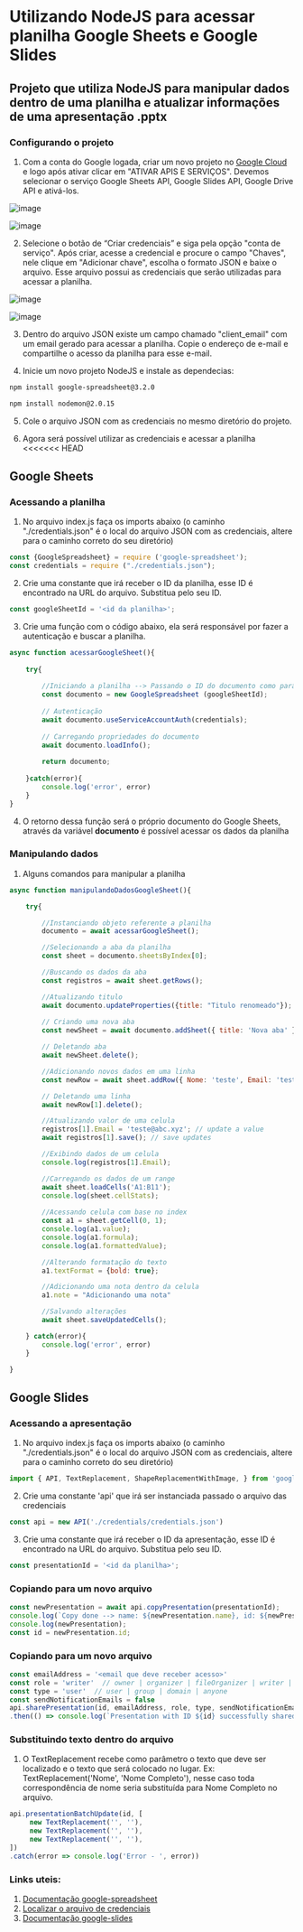 # Utilizando NodeJS para acessar planilha Google Sheets e Google Slides

## Projeto que utiliza NodeJS para manipular dados dentro de uma planilha e atualizar informações de uma apresentação .pptx

### Configurando o projeto

1. Com a conta do Google logada, criar um novo projeto no [Google Cloud]( https://console.cloud.google.com/apis/dashboard) e logo após ativar clicar em "ATIVAR APIS E SERVIÇOS". Devemos selecionar o serviço Google Sheets API, Google Slides API, Google Drive API e ativá-los.

![image](https://user-images.githubusercontent.com/23075005/165371718-0fa0d989-9838-48b3-a2bf-c9f73fabbba7.png)

![image](https://user-images.githubusercontent.com/23075005/165371782-8ae88ed4-ba65-45c2-b2a1-9d5f74dd3148.png)

2. Selecione o botão de “Criar credenciais” e siga pela opção "conta de serviço". Após criar, acesse a credencial e procure o campo "Chaves", nele clique em "Adicionar chave", escolha o formato JSON e baixe o arquivo. Esse arquivo possui as credenciais que serão utilizadas para acessar a planilha.

![image](https://user-images.githubusercontent.com/23075005/165371815-a8998254-5ead-4db4-b1d3-db1f16ed7a1a.png)

![image](https://user-images.githubusercontent.com/23075005/165371854-960395e7-629d-46a9-87a1-60f0561aac67.png)

3. Dentro do arquivo JSON existe um campo chamado "client_email" com um email gerado para acessar a planilha. Copie o endereço de e-mail e compartilhe o acesso da planilha para esse e-mail.

4. Inicie um novo projeto NodeJS e instale as dependecias:
```sh
npm install google-spreadsheet@3.2.0
```
```sh
npm install nodemon@2.0.15
```
5. Cole o arquivo JSON com as credenciais no mesmo diretório do projeto.

6. Agora será possível utilizar as credenciais e acessar a planilha
<<<<<<< HEAD

## Google Sheets

### Acessando a planilha

1. No arquivo index.js faça os imports abaixo (o caminho "./credentials.json" é o local do arquivo JSON com as credenciais, altere para o caminho correto do seu diretório)
~~~javascript
const {GoogleSpreadsheet} = require ('google-spreadsheet');
const credentials = require ("./credentials.json");
~~~

2. Crie uma constante que irá receber o ID da planilha, esse ID é encontrado na URL do arquivo. Substitua <id da planilha> pelo seu ID.
~~~javascript
const googleSheetId = '<id da planilha>';
~~~
3. Crie uma função com o código abaixo, ela será responsável por fazer a autenticação e buscar a planilha.
~~~javascript
async function acessarGoogleSheet(){
    
    try{
    
        //Iniciando a planilha --> Passando o ID do documento como parâmetro
        const documento = new GoogleSpreadsheet (googleSheetId);
    
        // Autenticação
        await documento.useServiceAccountAuth(credentials);
    
        // Carregando propriedades do documento
        await documento.loadInfo(); 
    
        return documento;
    
    }catch(error){        
        console.log('error', error)
    }
}
~~~
4. O retorno dessa função será o próprio documento do Google Sheets, através da variável **documento** é possível acessar os dados da planilha

### Manipulando dados 

1. Alguns comandos para manipular a planilha 
~~~javascript
async function manipulandoDadosGoogleSheet(){

    try{

        //Instanciando objeto referente a planilha
        documento = await acessarGoogleSheet();

        //Selecionando a aba da planilha
        const sheet = documento.sheetsByIndex[0];

        //Buscando os dados da aba
        const registros = await sheet.getRows();

        //Atualizando titulo
        await documento.updateProperties({title: "Titulo renomeado"});    
        
        // Criando uma nova aba
        const newSheet = await documento.addSheet({ title: 'Nova aba' }); 

        // Deletando aba
        await newSheet.delete();

        //Adicionando novos dados em uma linha
        const newRow = await sheet.addRow({ Nome: 'teste', Email: 'teste@google.com' });

        // Deletando uma linha
        await newRow[1].delete(); 

        //Atualizando valor de uma celula
        registros[1].Email = 'teste@abc.xyz'; // update a value
        await registros[1].save(); // save updates

        //Exibindo dados de um celula
        console.log(registros[1].Email);

        //Carregando os dados de um range
        await sheet.loadCells('A1:B11'); 
        console.log(sheet.cellStats);
        
        //Acessando celula com base no index
        const a1 = sheet.getCell(0, 1); 
        console.log(a1.value);
        console.log(a1.formula);
        console.log(a1.formattedValue);

        //Alterando formatação do texto
        a1.textFormat = {bold: true};

        //Adicionando uma nota dentro da celula
        a1.note = "Adicionando uma nota"

        //Salvando alterações
        await sheet.saveUpdatedCells();

    } catch(error){
        console.log('error', error)
    }   

}
~~~

## Google Slides

### Acessando a apresentação

1. No arquivo index.js faça os imports abaixo (o caminho "./credentials.json" é o local do arquivo JSON com as credenciais, altere para o caminho correto do seu diretório)

~~~javascript
import { API, TextReplacement, ShapeReplacementWithImage, } from 'google-slides'
~~~

2. Crie uma constante 'api' que irá ser instanciada passado o arquivo das credenciais
~~~javascript
const api = new API('./credentials/credentials.json')
~~~

3. Crie uma constante que irá receber o ID da apresentação, esse ID é encontrado na URL do arquivo. Substitua <id da planilha> pelo seu ID.

~~~javascript
const presentationId = '<id da planilha>'; 
~~~

### Copiando para um novo arquivo

~~~javascript
const newPresentation = await api.copyPresentation(presentationId);
console.log(`Copy done --> name: ${newPresentation.name}, id: ${newPresentation.id}`);
console.log(newPresentation);
const id = newPresentation.id;
~~~

### Copiando para um novo arquivo

~~~javascript
const emailAddress = '<email que deve receber acesso>'
const role = 'writer'  // owner | organizer | fileOrganizer | writer | commenter | reader
const type = 'user'  // user | group | domain | anyone
const sendNotificationEmails = false 
api.sharePresentation(id, emailAddress, role, type, sendNotificationEmails)
.then(() => console.log(`Presentation with ID ${id} successfully shared with ${emailAddress}!`))
~~~

### Substituindo texto dentro do arquivo

1. O TextReplacement recebe como parâmetro o texto que deve ser localizado e o texto que será colocado no lugar. Ex: TextReplacement('Nome', 'Nome Completo'), nesse caso toda correspondência de nome seria substituída para Nome Completo no arquivo.

~~~javascript
api.presentationBatchUpdate(id, [
     new TextReplacement('', ''),
     new TextReplacement('', ''),
     new TextReplacement('', ''),
])
.catch(error => console.log('Error - ', error))
~~~

### Links uteis:
1. [Documentação google-spreadsheet](https://www.npmjs.com/package/google-spreadsheet)
2. [Localizar o arquivo de credenciais](https://www.youtube.com/watch?v=TjYIF45IwjQ)
3. [Documentação google-slides](https://www.npmjs.com/package/google-slides#installation)